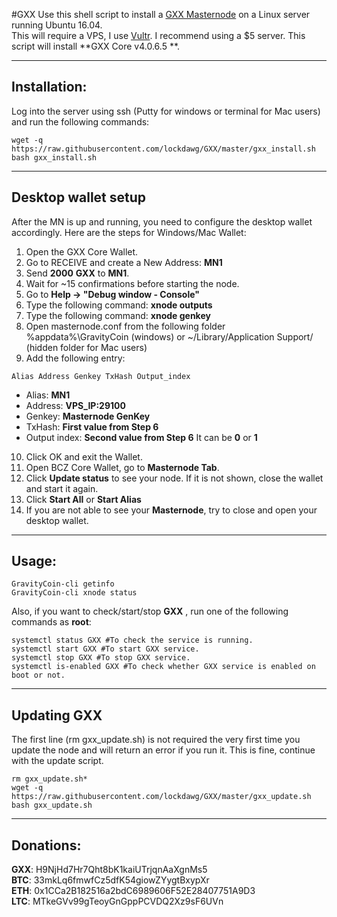 #GXX
Use this shell script to install a [GXX Masternode](https://www.gravitycoin.io/) on a Linux server running Ubuntu 16.04.  
This will require a VPS, I use [Vultr](https://www.vultr.com/?ref=7310394).  I recommend using a $5 server.
This script will install **GXX Core v4.0.6.5 **.
***

## Installation:
Log into the server using ssh (Putty for windows or terminal for Mac users) and run the following commands:
```
wget -q https://raw.githubusercontent.com/lockdawg/GXX/master/gxx_install.sh
bash gxx_install.sh
```
***

## Desktop wallet setup

After the MN is up and running, you need to configure the desktop wallet accordingly. Here are the steps for Windows/Mac Wallet:
1. Open the GXX Core Wallet.
2. Go to RECEIVE and create a New Address: **MN1**
3. Send **2000** **GXX** to **MN1**.
4. Wait for ~15 confirmations before starting the node.
5. Go to **Help -> "Debug window - Console"**
6. Type the following command: **xnode outputs**
7. Type the following command: **xnode genkey**
8. Open masternode.conf from the following folder %appdata%\GravityCoin (windows) or ~/Library/Application Support/ (hidden folder for Mac users)
9. Add the following entry:
```
Alias Address Genkey TxHash Output_index
```
* Alias: **MN1**
* Address: **VPS_IP:29100**
* Genkey: **Masternode GenKey**
* TxHash: **First value from Step 6** 
* Output index:  **Second value from Step 6** It can be **0** or **1**
10. Click OK and exit the Wallet.
11. Open BCZ Core Wallet, go to **Masternode Tab**.
12. Click **Update status** to see your node. If it is not shown, close the wallet and start it again.
13. Click **Start All** or **Start Alias**
12. If you are not able to see your **Masternode**, try to close and open your desktop wallet.
***

## Usage:
```
GravityCoin-cli getinfo
GravityCoin-cli xnode status
```
Also, if you want to check/start/stop **GXX** , run one of the following commands as **root**:
```
systemctl status GXX #To check the service is running.
systemctl start GXX #To start GXX service.
systemctl stop GXX #To stop GXX service.
systemctl is-enabled GXX #To check whether GXX service is enabled on boot or not.
```
***

## Updating GXX
The first line (rm gxx_update.sh) is not required the very first time you update the node and will return an error if you run it.  This is fine, continue with the update script.
```
rm gxx_update.sh*
wget -q https://raw.githubusercontent.com/lockdawg/GXX/master/gxx_update.sh
bash gxx_update.sh
```
***

## Donations:  

**GXX**: H9NjHd7Hr7Qht8bK1kaiUTrjqnAaXgnMs5  
**BTC**: 33mkLq6fmwfCz5dfK54giowZYygtBxypXr  
**ETH**: 0x1CCa2B182516a2bdC6989606F52E28407751A9D3  
**LTC**: MTkeGVv99gTeoyGnGppPCVDQ2Xz9sF6UVn
